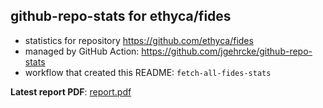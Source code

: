 ## github-repo-stats for ethyca/fides

- statistics for repository https://github.com/ethyca/fides
- managed by GitHub Action: https://github.com/jgehrcke/github-repo-stats
- workflow that created this README: `fetch-all-fides-stats`

**Latest report PDF**: [report.pdf](https://github.com/ethyca/fides-stats/raw/main/ethyca/fides/latest-report/report.pdf)

